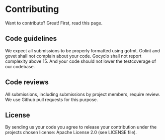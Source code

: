 
# Contributing

Want to contribute? Great! First, read this page.

## Code guidelines

We expect all submissions to be properly formatted using gofmt.
Golint and govet shall not complain about your code. Gocyclo shall not report
complexity above 15. And your code should not lower the testcoverage of our
codebase.

## Code reviews

All submissions, including submissions by project members, require review. We
use Github pull requests for this purpose.

## License

By sending us your code you agree to release your contribution under the projects
chosen license: Apache License 2.0 (see LICENSE file).